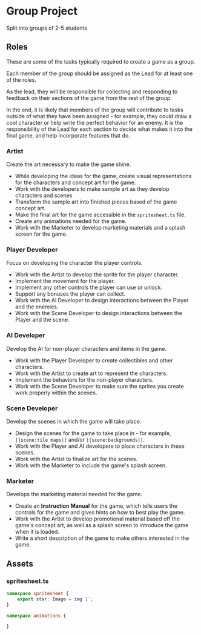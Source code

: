 # Group Project

Split into groups of 2-5 students

## Roles

These are some of the tasks typically required to create a game as a group.

Each member of the group should be assigned as the Lead for at least one of the roles.

As the lead, they will be responsible for collecting and responding to feedback on
their sections of the game from the rest of the group.

In the end, it is likely that members of the group will contribute to tasks
outside of what they have been assigned - for example,
they could draw a cool character or help write the perfect behavior for an enemy.
It is the responsibility of the Lead for each section to decide what makes it into
the final game, and help incorporate features that do.

### Artist

Create the art necessary to make the game shine.

* While developing the ideas for the game, create visual representations for the
characters and concept art for the game.
* Work with the developers to make sample art as they develop characters and scenes
* Transform the sample art into finished pieces based of the game concept art.
* Make the final art for the game accessible in the ``spritesheet.ts`` file.
* Create any animations needed for the game.
* Work with the Marketer to develop marketing materials and a splash screen for the game.

### Player Developer

Focus on developing the character the player controls.

* Work with the Artist to develop the sprite for the player character.
* Implement the movement for the player.
* Implement any other controls the player can use or unlock.
* Support any bonuses the player can collect.
* Work with the AI Developer to design interactions between the Player and the enemies.
* Work with the Scene Developer to design interactions between the Player and the scene.

### AI Developer

Develop the AI for non-player characters and items in the game.

* Work with the Player Developer to create collectibles and other characters.
* Work with the Artist to create art to represent the characters.
* Implement the behaviors for the non-player characters.
* Work with the Scene Developer to make sure the sprites you create
work properly within the scenes.

### Scene Developer

Develop the scenes in which the game will take place.

* Design the scenes for the game to take place in - for example,
``||scene:tile maps||`` and/or ``||scene:backgrounds||``.
* Work with the Player and AI developers to place characters in these scenes.
* Work with the Artist to finalize art for the scenes.
* Work with the Marketer to include the game's splash screen.

### Marketer

Develops the marketing material needed for the game.

* Create an **Instruction Manual** for the game, which tells users the controls for the game
and gives hints on how to best play the game.
* Work with the Artist to develop promotional material based off the game's concept art,
as well as a splash screen to introduce the game when it is loaded.
* Write a short description of the game to make others interested in the game.

## Assets

### spritesheet.ts

```typescript
namespace spritesheet {
    export star: Image = img`1`;
}

namespace animations {

}
```